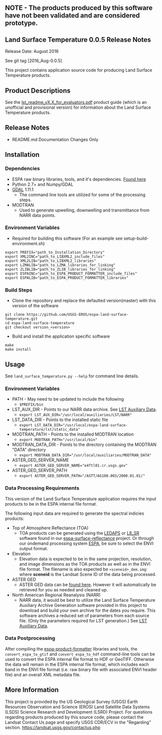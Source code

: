 ## NOTE - The products produced by this software have not been validated and are considered prototype.

## Land Surface Temperature 0.0.5 Release Notes
Release Date: August 2016

See git tag [2016_Aug-0.0.5]

This project contains application source code for producing Land Surface Temperature products.

## Product Descriptions
See the [lst_readme_vX.X_for_evaluators.pdf](http://espa.cr.usgs.gov/downloads/provisional/land_surface_temperature) product guide (which is an unofficial and provisional version) for information about the Land Surface Temperature products.

## Release Notes
* README.md Documentation Changes Only

## Installation

### Dependencies
* ESPA raw binary libraries, tools, and it's dependencies. [Found here](https://github.com/USGS-EROS/espa-product-formatter)
* Python 2.7+ and Numpy/GDAL
* [GDAL](http://www.gdal.org/) 1.11.1
  - The command line tools are utilized for some of the processing steps.
* MODTRAN
  - Used to generate upwelling, downwelling and transmittance from NARR data points.

### Environment Variables
* Required for building this software (For an example see setup-build-environment.sh)
```
export PREFIX="path_to_Installation_Directory"
export XML2INC="path_to_LIBXML2_include_files"
export XML2LIB="path_to_LIBXML2_libraries"
export LZMALIB="path_to_LZMA_libraries_for_linking"
export ZLIBLIB="path_to_ZLIB_libraries_for_linking"
export ESPAINC="path_to_ESPA_PRODUCT_FORMATTER_include_files"
export ESPALIB="path_to_ESPA_PRODUCT_FORMATTER_libraries"
```

### Build Steps
* Clone the repository and replace the defaulted version(master) with this
  version of the software
```
git clone https://github.com/USGS-EROS/espa-land-surface-temperature.git
cd espa-land-surface-temperature
git checkout version_<version>
```
* Build and install the application specific software
```
make
make install
```

## Usage
See `land_surface_temperature.py --help` for command line details.

### Environment Variables
* PATH - May need to be updated to include the following
  - `$PREFIX/bin`
* LST_AUX_DIR - Points to our NARR data archive.  See [LST Auxiliary Data](lst_auxiliary_data/README.md).
  - `export LST_AUX_DIR="/usr/local/auxiliaries/LST/NARR"`
* LST_DATA_DIR - Points to the installed static file
  - `export LST_DATA_DIR="/usr/local/espa-land-surface-temperature/lst/static_data"`
* MODTRAN_PATH - Points to the installed MODTRAN location
  - `export MODTRAN_PATH="/usr/local/bin"`
* MODTRAN_DATA_DIR - Points to the directory containing the MODTRAN "DATA" directory
  - `export MODTRAN_DATA_DIR="/usr/local/auxiliaries/MODTRAN_DATA"`
* ASTER_GED_SERVER_NAME
  - `export ASTER_GED_SERVER_NAME="e4ftl01.cr.usgs.gov"`
* ASTER_GED_SERVER_PATH
  - `export ASTER_GED_SERVER_PATH="/ASTT/AG100.003/2000.01.01/"`

### Data Processing Requirements
This version of the Land Surface Temperature application requires the input products to be in the ESPA internal file format.

The following input data are required to generate the spectral indicies products:
* Top of Atmosphere Reflectance (TOA)
  - TOA products can be generated using the [LEDAPS](https://github.com/USGS-EROS/espa-surface-reflectance) or [L8_SR](https://github.com/USGS-EROS/espa-surface-reflectance) software found in our [espa-surface-reflectance](https://github.com/USGS-EROS/espa-surface-reflectance) project.  Or through our ondemand processing system [ESPA](https://espa.cr.usgs.gov), be sure to select the ENVI output format.
* Elevation
  - Elevation data is expected to be in the same projection, resolution, and image dimensions as the TOA products as well as in the ENVI file format.  The filename is also expected be `<sceneid>_dem.img`: where <b>sceneid</b> is the Landsat Scene ID of the data being processed.
* ASTER GED
  - ASTER GED data can be [found here](https://lpdaac.usgs.gov/data_access/data_pool).  However it will automatically be retrieved for you as needed and cleaned up.
* North American Regional Reanalysis (NARR)
  - NARR data, it would be best to utilize the Land Surface Temperature Auxiliary Archive Generation software provided in this project to download and build your own archive for the dates you require.  This software archives a reduced set of parameters from each source file.  (Only the parameters required for LST generation.)  See [LST Auxiliary Data](lst_auxiliary_data/README.md).

### Data Postprocessing
After compiling the [espa-product-formatter](https://github.com/USGS-EROS/espa-product-formatter) libraries and tools, the `convert_espa_to_gtif` and `convert_espa_to_hdf` command-line tools can be used to convert the ESPA internal file format to HDF or GeoTIFF.  Otherwise the data will remain in the ESPA internal file format, which includes each band in the ENVI file format (i.e. raw binary file with associated ENVI header file) and an overall XML metadata file.

## More Information
This project is provided by the US Geological Survey (USGS) Earth Resources Observation and Science (EROS) Land Satellite Data Systems (LSDS) Science Research and Development (LSRD) Project. For questions regarding products produced by this source code, please contact the Landsat Contact Us page and specify USGS CDR/ECV in the "Regarding" section. https://landsat.usgs.gov/contactus.php
